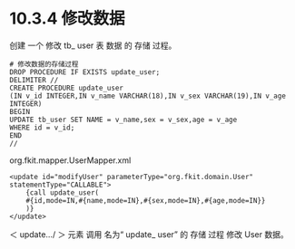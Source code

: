 # 10.3.4 修改数据

创建 一个 修改 tb\_ user 表 数据 的 存储 过程。

```
# 修改数据的存储过程
DROP PROCEDURE IF EXISTS update_user;
DELIMITER //
CREATE PROCEDURE update_user
(IN v_id INTEGER,IN v_name VARCHAR(18),IN v_sex VARCHAR(19),IN v_age INTEGER)
BEGIN
UPDATE tb_user SET NAME = v_name,sex = v_sex,age = v_age
WHERE id = v_id;
END
//
```

org.fkit.mapper.UserMapper.xml

```
<update id="modifyUser" parameterType="org.fkit.domain.User" statementType="CALLABLE">
    {call update_user(
    #{id,mode=IN,#{name,mode=IN},#{sex,mode=IN},#{age,mode=IN}}
    )}
</update>
```

＜ update…/ ＞ 元素 调用 名为“ update\_ user” 的 存储 过程 修改 User 数据。



